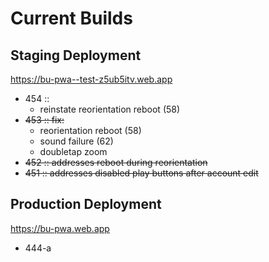 # Current Builds

## Staging Deployment

https://bu-pwa--test-z5ub5itv.web.app 



- 454 ::
  - reinstate reorientation reboot (58)
- ~~453 :: fix:~~
  - reorientation reboot (58)
  - sound failure (62)
  - doubletap zoom
- ~~452 :: addresses reboot during reorientation~~ 
- ~~451 :: addresses disabled play buttons after account edit~~




## Production Deployment

https://bu-pwa.web.app 

 - 444-a
